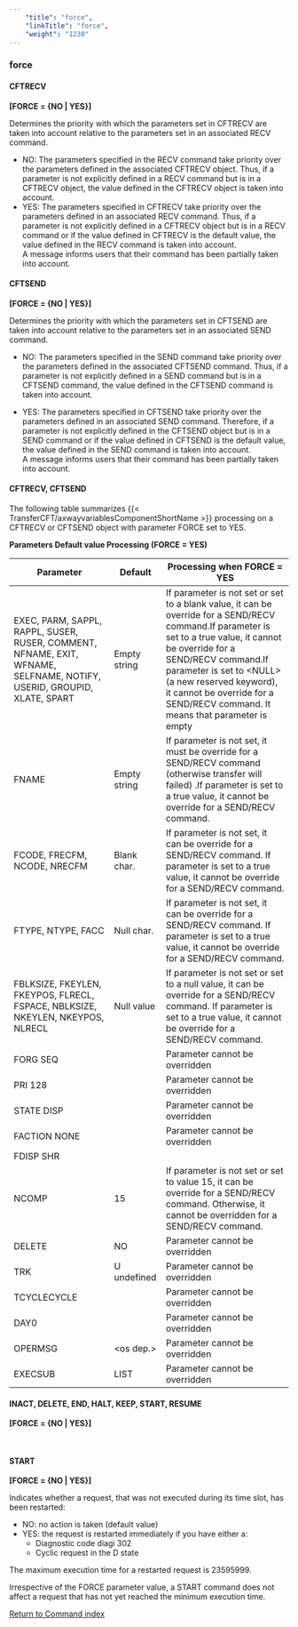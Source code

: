 ```yaml
---
    "title": "force",
    "linkTitle": "force",
    "weight": "1230"
---
```

<span id="force"></span>

### force

#### CFTRECV

**[FORCE = {<span class="underline">NO</span> &#124; YES}]**

Determines the priority with which
the parameters set in CFTRECV are taken into account relative to the parameters
set in an associated RECV command.

- NO: The parameters specified in the
    RECV command take priority over the parameters defined in the associated
    CFTRECV object. Thus, if a parameter is not explicitly defined in a RECV
    command but is in a CFTRECV object, the value defined in the CFTRECV object
    is taken into account.
- YES: The parameters specified in CFTRECV
    take priority over the parameters defined in an associated RECV command.
    Thus, if a parameter is not explicitly defined in a CFTRECV object but
    is in a RECV command or if the value defined in CFTRECV is the default
    value, the value defined in the RECV command is taken into account.  
    A message informs users that their command has been partially taken
    into account.

#### CFTSEND

**[FORCE = {<span class="underline">NO</span> &#124; YES}]**

Determines the priority with which
the parameters set in CFTSEND are taken into account relative to the parameters
set in an associated SEND command.

- NO: The parameters specified in the
    SEND command take priority over the parameters defined in the associated
    CFTSEND command. Thus, if a parameter is not explicitly defined in a SEND
    command but is in a CFTSEND command, the value defined in the CFTSEND
    command is taken into account.

<!-- -->

- YES: The parameters specified in CFTSEND
    take priority over the parameters defined in an associated SEND command.
    Therefore, if a parameter is not explicitly defined in the CFTSEND object
    but is in a SEND command or if the value defined in CFTSEND is the default
    value, the value defined in the SEND command is taken into account.  
    A message informs users that their command has been partially taken
    into account.

#### CFTRECV, CFTSEND

The following table summarizes {{< TransferCFT/axwayvariablesComponentShortName  >}} processing on a CFTRECV
or CFTSEND object with parameter FORCE set to YES.

****Parameters Default value Processing (FORCE = YES)****


| Parameter | Default | Processing when FORCE = YES |
| --- | --- | --- |
| EXEC, PARM, SAPPL, RAPPL, SUSER, RUSER, COMMENT, NFNAME, EXIT, WFNAME, SELFNAME, NOTIFY, USERID, GROUPID, XLATE, SPART | Empty string | If parameter is not set or set to a blank value, it can be override for a SEND/RECV command.If parameter is set to a true value, it cannot be override for a SEND/RECV command.If parameter is set to &lt;NULL&gt; (a new reserved keyword), it cannot be override for a SEND/RECV command. It means that parameter is empty |
| FNAME | Empty string | If parameter is not set, it must be override for a SEND/RECV command (otherwise transfer will failed) .If parameter is set to a true value, it cannot be override for a SEND/RECV command. |
| FCODE, FRECFM, NCODE, NRECFM | Blank char. | If parameter is not set, it can be override for a SEND/RECV command. If parameter is set to a true value, it cannot be override for a SEND/RECV command. |
| FTYPE, NTYPE, FACC | Null char. | If parameter is not set, it can be override for a SEND/RECV command. If parameter is set to a true value, it cannot be override for a SEND/RECV command. |
| FBLKSIZE, FKEYLEN, FKEYPOS, FLRECL, FSPACE, NBLKSIZE, NKEYLEN, NKEYPOS, NLRECL | Null value | If parameter is not set or set to a null value, it can be override for a SEND/RECV command. If parameter is set to a true value, it cannot be override for a SEND/RECV command. |
| FORG SEQ |   | Parameter cannot be overridden |
| PRI 128 |   | Parameter cannot be overridden |
| STATE DISP |   | Parameter cannot be overridden |
| FACTION NONE |   | Parameter cannot be overridden |
| FDISP SHR |   |   |
| NCOMP | 15 | If parameter is not set or set to value 15, it can be override for a SEND/RECV command. Otherwise, it cannot be overridden for a SEND/RECV command. |
| DELETE | NO | Parameter cannot be overridden |
| TRK | U undefined | Parameter cannot be overridden |
| TCYCLECYCLE |   | Parameter cannot be overridden |
| DAY0 |   | Parameter cannot be overridden |
| OPERMSG | &lt;os dep.&gt; | Parameter cannot be overridden |
| EXECSUB | LIST | Parameter cannot be overridden |


<span id="INACT_force"></span>

#### INACT, DELETE, END, HALT, KEEP, START, RESUME

****[FORCE = {<span class="underline">NO</span> &#124; YES}]****

 

<span id="START_force"></span>

#### START

****[FORCE = {<span class="underline">NO</span> &#124; YES}]****

Indicates whether a request, that was not executed during its time slot,
has been restarted:

- NO:
    no action is taken (default value)
- YES:
    the request is restarted immediately if you have either a:
    -   Diagnostic
        code diagi 302
    -   Cyclic request
        in the D state

The maximum execution time for a restarted request is 23595999.

Irrespective
of the FORCE parameter value, a START command does not affect a request
that has not yet reached the minimum execution time.

[Return to Command index](../../)
